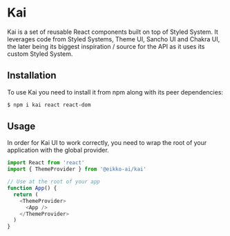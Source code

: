 # Kai

Kai is a set of reusable React components built on top of Styled System. It leverages code from Styled Systems, Theme UI, Sancho UI and Chakra UI, the later being its biggest inspiration / source for the API as it uses its custom Styled System.

## Installation

To use Kai you need to install it from npm along with its peer dependencies:

```sh
$ npm i kai react react-dom
```

## Usage

In order for Kai UI to work correctly, you need to wrap the root of your application with the global provider.

```js
import React from 'react'
import { ThemeProvider } from '@eikko-ai/kai'

// Use at the root of your app
function App() {
  return (
    <ThemeProvider>
      <App />
    </ThemeProvider>
  )
}
```
